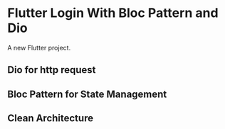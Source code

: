 # Flutter Login With Bloc Pattern and Dio

A new Flutter project.

## Dio for http request
## Bloc Pattern for State Management
## Clean Architecture


